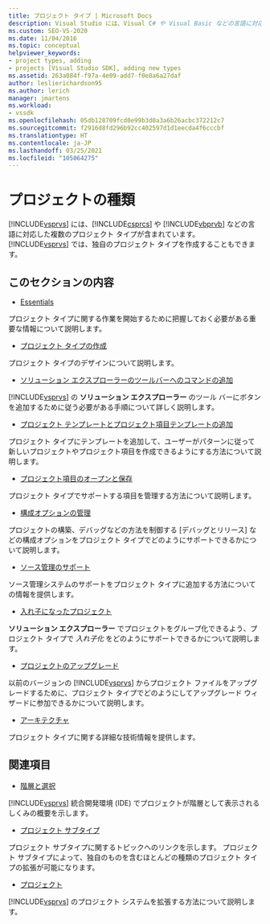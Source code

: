 ```yaml
---
title: プロジェクト タイプ | Microsoft Docs
description: Visual Studio には、Visual C# や Visual Basic などの言語に対応した複数のプロジェクト タイプが含まれています。 Visual Studio では、独自のプロジェクト タイプを作成することもできます。
ms.custom: SEO-VS-2020
ms.date: 11/04/2016
ms.topic: conceptual
helpviewer_keywords:
- project types, adding
- projects [Visual Studio SDK], adding new types
ms.assetid: 263a084f-f97a-4e09-add7-f0e8a6a27daf
author: leslierichardson95
ms.author: lerich
manager: jmartens
ms.workload:
- vssdk
ms.openlocfilehash: 05db128709fcd0e99b3d0a3a6b26acbc372212c7
ms.sourcegitcommit: f2916d8fd296b92cc402597d1d1eecda4f6cccbf
ms.translationtype: HT
ms.contentlocale: ja-JP
ms.lasthandoff: 03/25/2021
ms.locfileid: "105064275"
---
```

# <a name="project-types"></a>プロジェクトの種類
[!INCLUDE[vsprvs](../../code-quality/includes/vsprvs_md.md)] には、[!INCLUDE[csprcs](../../data-tools/includes/csprcs_md.md)] や [!INCLUDE[vbprvb](../../code-quality/includes/vbprvb_md.md)] などの言語に対応した複数のプロジェクト タイプが含まれています。 [!INCLUDE[vsprvs](../../code-quality/includes/vsprvs_md.md)] では、独自のプロジェクト タイプを作成することもできます。

## <a name="in-this-section"></a>このセクションの内容
- [Essentials](../../extensibility/internals/project-type-essentials.md)

 プロジェクト タイプに関する作業を開始するために把握しておく必要がある重要な情報について説明します。

- [プロジェクト タイプの作成](../../extensibility/internals/creating-project-types.md)

 プロジェクト タイプのデザインについて説明します。

- [ソリューション エクスプローラーのツールバーへのコマンドの追加](../../extensibility/adding-a-command-to-the-solution-explorer-toolbar.md)

 [!INCLUDE[vsprvs](../../code-quality/includes/vsprvs_md.md)] の **ソリューション エクスプローラー** のツール バーにボタンを追加するために従う必要がある手順について詳しく説明します。

- [プロジェクト テンプレートとプロジェクト項目テンプレートの追加](../../extensibility/internals/adding-project-and-project-item-templates.md)

 プロジェクト タイプにテンプレートを追加して、ユーザーがパターンに従って新しいプロジェクトやプロジェクト項目を作成できるようにする方法について説明します。

- [プロジェクト項目のオープンと保存](../../extensibility/internals/opening-and-saving-project-items.md)

 プロジェクト タイプでサポートする項目を管理する方法について説明します。

- [構成オプションの管理](../../extensibility/internals/managing-configuration-options.md)

 プロジェクトの構築、デバッグなどの方法を制御する [デバッグとリリース] などの構成オプションをプロジェクト タイプでどのようにサポートできるかについて説明します。

- [ソース管理のサポート](../../extensibility/internals/supporting-source-control.md)

 ソース管理システムのサポートをプロジェクト タイプに追加する方法についての情報を提供します。

- [入れ子になったプロジェクト](../../extensibility/internals/nesting-projects.md)

 **ソリューション エクスプローラー** でプロジェクトをグループ化できるよう、プロジェクト タイプで *入れ子化* をどのようにサポートできるかについて説明します。

- [プロジェクトのアップグレード](../../extensibility/internals/upgrading-projects.md)

 以前のバージョンの [!INCLUDE[vsprvs](../../code-quality/includes/vsprvs_md.md)] からプロジェクト ファイルをアップグレードするために、プロジェクト タイプでどのようにしてアップグレード ウィザードに参加できるかについて説明します。

- [アーキテクチャ](../../extensibility/internals/project-types-architecture.md)

 プロジェクト タイプに関する詳細な技術情報を提供します。

## <a name="related-sections"></a>関連項目
- [階層と選択](../../extensibility/internals/hierarchies-and-selection.md)

 [!INCLUDE[vsprvs](../../code-quality/includes/vsprvs_md.md)] 統合開発環境 (IDE) でプロジェクトが階層として表示されるしくみの概要を示します。

- [プロジェクト サブタイプ](../../extensibility/internals/project-subtypes.md)

 プロジェクト サブタイプに関するトピックへのリンクを示します。 プロジェクト サブタイプによって、独自のものを含むほとんどの種類のプロジェクト タイプの拡張が可能になります。

- [プロジェクト](../../extensibility/internals/projects.md)

 [!INCLUDE[vsprvs](../../code-quality/includes/vsprvs_md.md)] のプロジェクト システムを拡張する方法について説明します。
